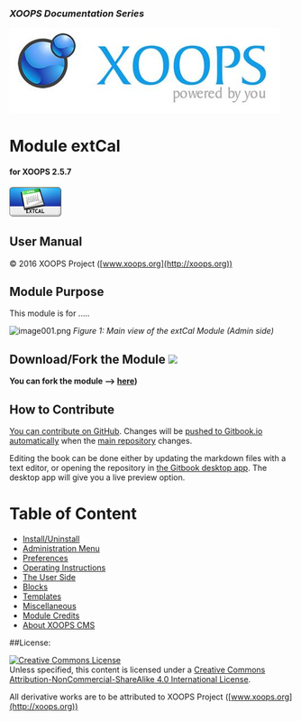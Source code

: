 ### _XOOPS Documentation Series_
![logoXoops.jpg](assets/logoXoops.jpg)

# Module extCal
#### for XOOPS 2.5.7
  
      
![logoModule.png](assets/logoModule.png)
            
                
                
    
## User Manual
  
  
  
  
  
© 2016 XOOPS Project ([www.xoops.org](http://xoops.org))       
  

## Module Purpose 

 
This module is for .....

 
![image001.png](assets/image001.png)
*Figure 1: Main view of the extCal Module (Admin side)*

## Download/Fork the Module ![](http://xoops.org/images/forkit.png) 

**You can fork the module --> [here](https://github.com/XoopsModules25x/extcal))** 

## How to Contribute

[You can contribute on GitHub](https://github.com/XoopsDocs/extcal-tutorial). Changes will be [pushed to Gitbook.io automatically](https://www.gitbook.com/book/xoops/extcal-tutorial/activity) when the [main repository](https://github.com/XoopsDocs/extcal-tutorial) changes.

Editing the book can be done either by updating the markdown files with a text editor, or opening the repository in [the Gitbook desktop app](https://github.com/GitbookIO/editor/blob/master/README.md). The desktop app will give you a live preview option.

# Table of Content

* [Install/Uninstall](book/1install.md)
* [Administration Menu](book/2administration.md)
* [Preferences](book/3preferences.md)
* [Operating Instructions](book/4operations.md)
* [The User Side](book/5userside.md)
* [Blocks](book/6blocks.md)
* [Templates](book/7templates.md)
* [Miscellaneous](book/8other.md) 
* [Module Credits](book/9credits.md)
* [About XOOPS CMS](book/10aboutxoops.md)

##License:

<a rel="license" href="http://creativecommons.org/licenses/by-nc-sa/4.0/"><img alt="Creative Commons License" style="border-width:0" src="https://i.creativecommons.org/l/by-nc-sa/4.0/88x31.png" /></a><br />Unless specified, this content is licensed under a <a rel="license" href="http://creativecommons.org/licenses/by-nc-sa/4.0/">Creative Commons Attribution-NonCommercial-ShareAlike 4.0 International License</a>.

All derivative works are to be attributed to XOOPS Project ([www.xoops.org](http://xoops.org))
